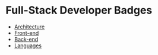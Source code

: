 # Full-Stack Developer Badges

- [Architecture](architecture)
- [Front-end](frontend)
- [Back-end](backend)
- [Languages](languages)
